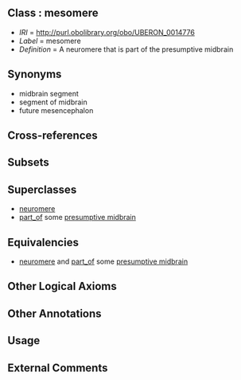 
## Class : mesomere

 * *IRI* = http://purl.obolibrary.org/obo/UBERON_0014776
 * *Label* = mesomere
 * *Definition* = A neuromere that is part of the presumptive midbrain

## Synonyms

 * midbrain segment
 * segment of midbrain
 * future mesencephalon

## Cross-references


## Subsets


## Superclasses

 * [neuromere](../../UBERON/31/UBERON_0004731.md)
 * [part_of](../../BFO/50/BFO_0000050.md) some [presumptive midbrain](../../UBERON/16/UBERON_0009616.md)

## Equivalencies

 * [neuromere](../../UBERON/31/UBERON_0004731.md) and [part_of](../../BFO/50/BFO_0000050.md) some [presumptive midbrain](../../UBERON/16/UBERON_0009616.md)

## Other Logical Axioms


## Other Annotations


## Usage


## External Comments

